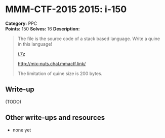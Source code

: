 # MMM-CTF-2015 2015: i-150

**Category:** PPC  
**Points:** 150
**Solves:** 16
**Description:**

> The file is the source code of a stack based language. Write a quine in this language!
>
> [i.7z](i.7z-9d4fa211cc1603bed75bd81f582892873a10ec1e92945027117b3983c0f17f3b)
>
> http://mix-nuts.chal.mmactf.link/
>
> The limitation of quine size is 200 bytes.
>

## Write-up

(TODO)

## Other write-ups and resources

* none yet
